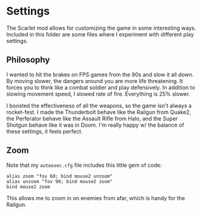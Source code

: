 # Settings

The Scarlet mod allows for customizing the game in some interesting ways.  Included in this folder are some files where I experiment with different play settings.

## Philosophy

I wanted to hit the brakes on FPS games from the 90s and slow it all down.  By moving slower, the dangers around you are more life threatening.  It forces you to think like a combat soldier and play defensively.  In addition to slowing movement speed, I slowed rate of fire.  Everything is 25% slower.

I boosted the effectiveness of all the weapons, so the game isn't always a rocket-fest.  I made the Thunderbolt behave like the Railgun from Quake2, the Perferator behave like the Assault Rifle from Halo, and the Super Shotgun behave like it was in Doom.  I'm really happy w/ the balance of these settings, it feels perfect.

## Zoom

Note that my ``autoexec.cfg`` file includes this little gem of code:

```
alias zoom "fov 60; bind mouse2 unzoom"
alias unzoom "fov 90; bind mouse2 zoom"
bind mouse2 zoom
```

This allows me to zoom in on enemies from afar, which is handy for the Railgun.